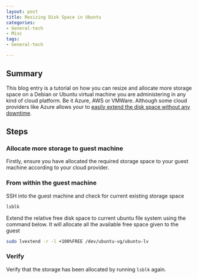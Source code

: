 ```yaml
---
layout: post
title: Resizing Disk Space in Ubuntu
categories:
- General-tech
- Misc
tags:
- General-tech

---
```


## Summary

This blog entry is a tutorial on how you can resize and allocate more storage space on a Debian or Ubuntu virtual machine you are administering in any kind of cloud platform. Be it Azure, AWS or VMWare. Although some cloud providers like Azure allows your to [easily extend the disk space without any downtime](https://learn.microsoft.com/en-us/azure/virtual-machines/linux/expand-disks?tabs=ubuntu#expand-without-downtime).

## Steps

### Allocate more storage to guest machine

Firstly, ensure you have allocated the required storage space to your guest machine according to your cloud provider.


### From within the guest machine

SSH into the guest machine and check for current existing storage space

```bash
lsblk
```

Extend the relative free disk space to current ubuntu file system using the command below. It will allocate all the available free space given to the guest 

```bash
sudo lvextend -r -l +100%FREE /dev/ubuntu-vg/ubuntu-lv
```

### Verify 

Verify that the storage has been allocated by running `lsblk` again.